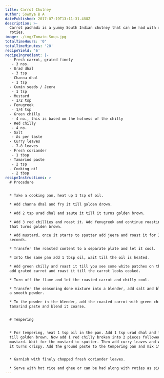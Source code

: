 ```yaml
---
title: Carrot Chutney
author: Sowmya B A
datePublished: 2017-07-19T13:11:31.488Z
description: >-
  Carrot pachadi is a yummy South Indian chutney that can be had with rice or
  roties.
image: ./img/Tomato-Soup.jpg
totalTimeHours: '0'
totalTimeMinutes: '20'
recipeYield: '6'
recipeIngredient: |-
  - Fresh carrot, grated finely
   - 3 nos.
  - Urad dhal
   - 3 tsp
  - Channa dhal
   - 1 tsp
  - Cumin seeds / Jeera
   - 1 tsp
  - Mustard
   - 1/2 tsp
  - Fenugreek
   - 1/4 tsp
  - Green chilly
   - 4 no., this is based on the hotness of the chilly
  - Red chilly
   - 4 no.
  - Salt
   - As per taste
  - Curry leaves
   - 7-8 leaves
  - Fresh coriander
   - 1 tbsp
  - Tamarind paste
   - 2 tsp
  - Cooking oil
   - 2 tbsp
recipeInstructions: >
  # Procedure


  * Take a cooking pan, heat up 1 tsp of oil.

  * Add channa dhal and fry it till golden drown.

  * Add 2 tsp urad dhal and saute it till it turns golden brown.

  * Add 3 red chillies and roast it. Add fenugreek and continue roasting till
  that turns golden brown.

  * Add mustard, once it starts to sputter add jeera and roast it for 30
  seconds.

  * Transfer the roasted content to a separate plate and let it cool.

  * Into the same pan add 1 tbsp oil, wait till the oil is heated.

  * Add green chilly and roast it till you see some white patches on them. Now
  add grated carrot and roast it till the carrot looks cooked.

  * Turn off the flame and let the roasted carrot and chilly cool.

  * Transfer the seasoning done mixture into a blender, add salt and blend it to
  a smooth powder.

  * To the powder in the blender, add the roasted carrot with green chilly and
  tamarind paste and blend it coarse.


  # Tempering


  * For tempering, heat 1 tsp oil in the pan. Add 1 tsp urad dhal and fry it
  till golden brown. Now add 1 red chilly broken into 2 pieces followed by
  mustard. Wait for the mustard to sputter. Then add curry leaves and wait till
  it turns crispy. Add the ground paste to the tempering pan and mix it well.


  * Garnish with finely chopped fresh coriander leaves.

  * Serve with hot rice and ghee or can be had along with roties as side dish
---
```







